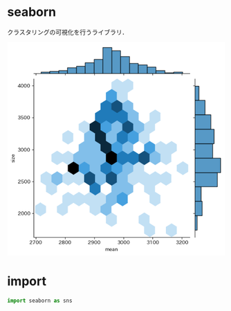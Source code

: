 # seaborn

クラスタリングの可視化を行うライブラリ．

![images/seaborn.png](images/seaborn_001.png)

# import

```Python
import seaborn as sns
```
